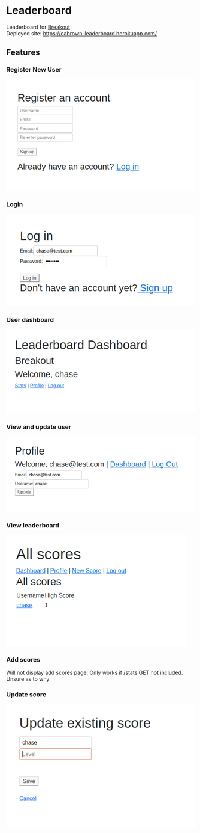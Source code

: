 # Leaderboard
Leaderboard for [Breakout](https://krazychase.github.io/breakout/)  
Deployed site: https://cabrown-leaderboard.herokuapp.com/

## Features
### Register New User
![register](img/register.png)
### Login
![login](img/login.png)
### User dashboard
![dashboard](img/dashboard.png)
### View and update user
![profile](img/profile.png)
### View leaderboard
![scores](img/scores.png)
### Add scores
Will not display add scores page. Only works if /stats GET not included. Unsure as to why
### Update score
![update](img/update.png)

